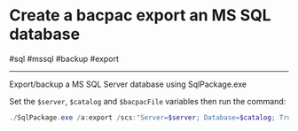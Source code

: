 # Create a bacpac export an MS SQL database

#sql #mssql #backup #export 

-----

Export/backup a MS SQL Server database using SqlPackage.exe 

Set the `$server`, `$catalog` and `$bacpacFile` variables then run the command:

```powershell
./SqlPackage.exe /a:export /scs:"Server=$server; Database=$catalog; Trusted_Connection=True; TrustServerCertificate=True" /tf:"$bacpacFile"
```
